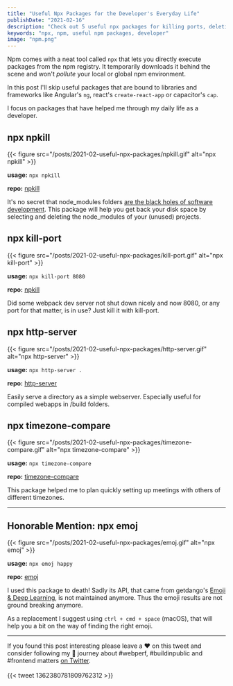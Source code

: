 ```yaml
---
title: "Useful Npx Packages for the Developer's Everyday Life"
publishDate: "2021-02-16"
description: "Check out 5 useful npx packages for killing ports, deleting node_modules folders and comparing time zones."
keywords: "npx, npm, useful npm packages, developer"
image: "npm.png"
---
```


Npm comes with a neat tool called `npx` that lets you directly execute packages from the npm registry. It temporarily downloads it behind the scene and won't _pollute_ your local or global npm environment.

In this post I'll skip useful packages that are bound to libraries and frameworks like Angular's `ng`, react's `create-react-app` or capacitor's `cap`. 

I focus on packages that have helped me through my daily life as a developer.

## npx npkill

{{< figure src="/posts/2021-02-useful-npx-packages/npkill.gif" alt="npx npkill" >}}

**usage:** `npx npkill`

**repo:** [npkill](https://npkill.js.org/)

It's no secret that node_modules folders [are the black holes of software development](/posts/2021-02-useful-npx-packages/node_modules-black-hole.png). This package will help you get back your disk space by selecting and deleting the node_modules of your (unused) projects.

## npx kill-port

{{< figure src="/posts/2021-02-useful-npx-packages/kill-port.gif" alt="npx kill-port" >}}

**usage:** `npx kill-port 8080`

**repo:** [npkill](https://github.com/tiaanduplessis/kill-port)

Did some webpack dev server not shut down nicely and now 8080, or any port for that matter, is in use? Just kill it with kill-port.

## npx http-server

{{< figure src="/posts/2021-02-useful-npx-packages/http-server.gif" alt="npx http-server" >}}

**usage:** `npx http-server .`

**repo:** [http-server](https://github.com/http-party/http-server)

Easily serve a directory as a simple webserver. Especially useful for compiled webapps in /build folders.

## npx timezone-compare

{{< figure src="/posts/2021-02-useful-npx-packages/timezone-compare.gif" alt="npx timezone-compare" >}}

**usage:** `npx timezone-compare`

**repo:** [timezone-compare](https://github.com/imbhargav5/timezone-compare)

This package helped me to plan quickly setting up meetings with others of different timezones.

---

## Honorable Mention: npx emoj

{{< figure src="/posts/2021-02-useful-npx-packages/emoj.gif" alt="npx emoj" >}}

**usage:** `npx emoj happy`

**repo:** [emoj](https://github.com/sindresorhus/emoj)

I used this package to death! Sadly its API, that came from getdango's [Emoji & Deep Learning](https://getdango.com/emoji-and-deep-learning/), is not maintained anymore. Thus the emoji results are not ground breaking anymore.

As a replacement I suggest using `ctrl + cmd + space` (macOS), that will help you a bit on the way of finding the right emoji.

---

If you found this post interesting please leave a ❤️ on this tweet and consider following my 🎢 journey about #webperf, #buildinpublic and #frontend matters [on Twitter](https://twitter.com/zwacky).
<br /><br />
{{< tweet 1362380781809762312 >}}
